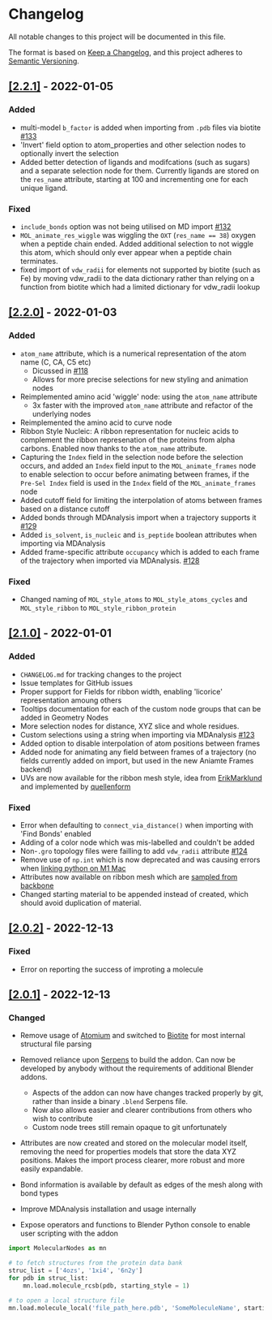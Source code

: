 # Changelog

All notable changes to this project will be documented in this file.

The format is based on [Keep a Changelog](https://keepachangelog.com/en/1.0.0/),
and this project adheres to [Semantic Versioning](https://semver.org/spec/v2.0.0.html).

## [[2.2.1]](https://github.com/BradyAJohnston/MolecularNodes/releases/tag/v2.2.1) - 2022-01-05

### Added
- multi-model `b_factor` is added when importing from `.pdb` files via biotite [#133](https://github.com/BradyAJohnston/MolecularNodes/pull/133)
- 'Invert' field option to atom_properties and other selection nodes to optionally invert the selection
- Added better detection of ligands and modifcations (such as sugars) and a separate selection node for them. Currently ligands are stored on the `res_name` attribute, starting at 100 and incrementing one for each unique ligand.

### Fixed
- `include_bonds` option was not being utilised on MD import [#132](https://github.com/BradyAJohnston/MolecularNodes/pull/132)
- `MOL_animate_res_wiggle` was wiggling the `OXT` (`res_name == 38`) oxygen when a peptide chain ended. Added additional selection to not wiggle this atom, which should only ever appear when a peptide chain terminates.
- fixed import of `vdw_radii` for elements not supported by biotite (such as Fe) by moving vdw_radii to the data dictionary rather than relying on a function from biotite which had a limited dictionary for vdw_radii lookup


## [[2.2.0]](https://github.com/BradyAJohnston/MolecularNodes/releases/tag/v2.2.0) - 2022-01-03

### Added
- `atom_name` attribute, which is a numerical representation of the atom name (C, CA, C5 etc)
  - Dicussed in [#118](https://github.com/BradyAJohnston/MolecularNodes/issues/118)
  - Allows for more precise selections for new styling and animation nodes
- Reimplemented amino acid 'wiggle' node: using the `atom_name` attribute
  - 3x faster with the improved `atom_name` attribute and refactor of the underlying nodes
- Reimplemented the amino acid to curve node
- Ribbon Style Nucleic: A ribbon representation for nucleic acids to complement the ribbon represenation of the proteins from alpha carbons. Enabled now thanks to the `atom_name` attribute.
- Capturing the `Index` field in the selection node before the selection occurs, and added an `Index` field input to the `MOL_animate_frames` node to enable selection to occur before animating between frames, if the `Pre-Sel Index` field is used in the `Index` field of the `MOL_animate_frames` node
- Added cutoff field for limiting the interpolation of atoms between frames based on a distance cutoff
- Added bonds through MDAnalysis import when a trajectory supports it [#129](https://github.com/BradyAJohnston/MolecularNodes/issues/129)
- Added `is_solvent`, `is_nucleic` and `is_peptide` boolean attributes when importing via MDAnalysis
- Added frame-specific attribute `occupancy` which is added to each frame of the trajectory when imported via MDAnalysis. [#128](https://github.com/BradyAJohnston/MolecularNodes/issues/128)

### Fixed
- Changed naming of `MOL_style_atoms` to `MOL_style_atoms_cycles` and `MOL_style_ribbon` to `MOL_style_ribbon_protein`

## [[2.1.0]](https://github.com/BradyAJohnston/MolecularNodes/releases/tag/v2.1.0) - 2022-01-01

### Added 

- `CHANGELOG.md` for tracking changes to the project
- Issue templates for GitHub issues
- Proper support for Fields for ribbon width, enabling 'licorice' representation amoung others
- Tooltips documentation for each of the custom node groups that can be added in Geometry Nodes
- More selection nodes for distance, XYZ slice and whole residues.
- Custom selections using a string when importing via MDAnalysis [#123](https://github.com/BradyAJohnston/MolecularNodes/pull/123)
- Added option to disable interpolation of atom positions between frames
- Added node for animating any field between frames of a trajectory (no fields currently added on import, but used in the new Aniamte Frames backend)
- UVs are now available for the ribbon mesh style, idea from [ErikMarklund](https://github.com/BradyAJohnston/MolecularNodes/issues/77#issuecomment-1273598042) and implemented by [quellenform](https://github.com/quellenform/blender-CurveToMeshUV)

### Fixed

- Error when defaulting to `connect_via_distance()` when importing with 'Find Bonds' enabled
- Adding of a color node which was mis-labelled and couldn't be added
- Non-`.gro` topology files were failling to add `vdw_radii` attribute [#124](https://github.com/BradyAJohnston/MolecularNodes/issues/124)
- Remove use of `np.int` which is now deprecated and was causing errors when [linking python on M1 Mac](https://github.com/BradyAJohnston/MolecularNodes/issues/108#issuecomment-1365540371)
- Attributes now available on ribbon mesh which are [sampled from backbone](https://github.com/BradyAJohnston/MolecularNodes/issues/77)
- Changed starting material to be appended instead of created, which should avoid duplication of material.

## [[2.0.2]](https://github.com/BradyAJohnston/MolecularNodes/releases/tag/v2.0.2) - 2022-12-13

### Fixed

- Error on reporting the success of improting a molecule

## [[2.0.1]](https://github.com/BradyAJohnston/MolecularNodes/releases/tag/v2.0.1) - 2022-12-13

### Changed
- Remove usage of [Atomium](https://github.com/samirelanduk/atomium) and switched to [Biotite](https://github.com/biotite-dev/biotite) for most internal structural file parsing
- Removed reliance upon [Serpens](https://blendermarket.com/products/serpens) to build the addon. Can now be developed by anybody without the requirements of additional Blender addons.
  - Aspects of the addon can now have changes tracked properly by git, rather than inside a binary `.blend` Serpens file.
  - Now also allows easier and clearer contributions from others who wish to contribute
  - Custom node trees still remain opaque to git unfortunately

- Attributes are now created and stored on the molecular model itself, removing the need for properties models that store the data XYZ positions. Makes the import process clearer, more robust and more easily expandable.
- Bond information is available by default as edges of the mesh along with bond types

- Improve MDAnalysis installation and usage internally
- Expose operators and functions to Blender Python console to enable user scripting with the addon

```python
import MolecularNodes as mn

# to fetch structures from the protein data bank
struc_list = ['4ozs', '1xi4', '6n2y']
for pdb in struc_list:
    mn.load.molecule_rcsb(pdb, starting_style = 1)

# to open a local structure file
mn.load.molecule_local('file_path_here.pdb', 'SomeMoleculeName', starting_style = 2)
```
